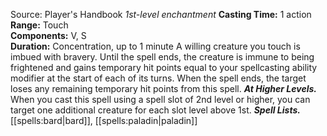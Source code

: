 Source: Player's Handbook
*1st-level enchantment*
**Casting Time:** 1 action  
**Range:** Touch  
**Components:** V, S  
**Duration:** Concentration, up to 1 minute
A willing creature you touch is imbued with bravery. Until the spell ends, the creature is immune to being frightened and gains temporary hit points equal to your spellcasting ability modifier at the start of each of its turns. When the spell ends, the target loses any remaining temporary hit points from this spell.
***At Higher Levels.*** When you cast this spell using a spell slot of 2nd level or higher, you can target one additional creature for each slot level above 1st.
***Spell Lists.*** [[spells:bard|bard]], [[spells:paladin|paladin]]